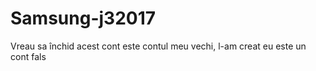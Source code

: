 # Samsung-j32017
Vreau sa închid acest cont este contul meu vechi, l-am creat eu este un cont fals 
